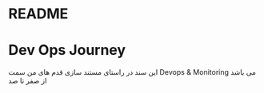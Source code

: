 # README
# Dev Ops Journey
این سند در راستای مستند سازی قدم های من سمت Devops & Monitoring می باشد از صفر تا صد
